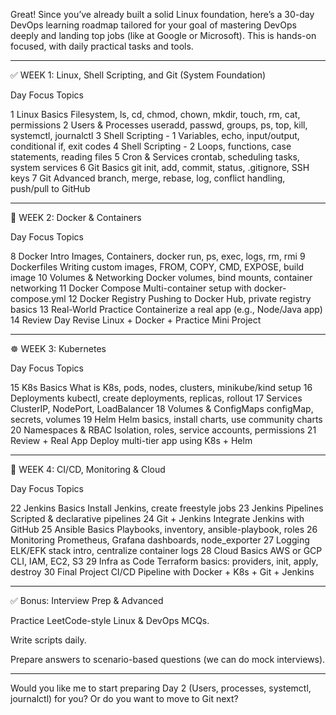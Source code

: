 Great! Since you’ve already built a solid Linux foundation, here’s a 30-day DevOps learning roadmap tailored for your goal of mastering DevOps deeply and landing top jobs (like at Google or Microsoft). This is hands-on focused, with daily practical tasks and tools.


---

✅ WEEK 1: Linux, Shell Scripting, and Git (System Foundation)

Day	Focus	Topics

1	Linux Basics	Filesystem, ls, cd, chmod, chown, mkdir, touch, rm, cat, permissions
2	Users & Processes	useradd, passwd, groups, ps, top, kill, systemctl, journalctl
3	Shell Scripting - 1	Variables, echo, input/output, conditional if, exit codes
4	Shell Scripting - 2	Loops, functions, case statements, reading files
5	Cron & Services	crontab, scheduling tasks, system services
6	Git Basics	git init, add, commit, status, .gitignore, SSH keys
7	Git Advanced	branch, merge, rebase, log, conflict handling, push/pull to GitHub



---

🐳 WEEK 2: Docker & Containers

Day	Focus	Topics

8	Docker Intro	Images, Containers, docker run, ps, exec, logs, rm, rmi
9	Dockerfiles	Writing custom images, FROM, COPY, CMD, EXPOSE, build image
10	Volumes & Networking	Docker volumes, bind mounts, container networking
11	Docker Compose	Multi-container setup with docker-compose.yml
12	Docker Registry	Pushing to Docker Hub, private registry basics
13	Real-World Practice	Containerize a real app (e.g., Node/Java app)
14	Review Day	Revise Linux + Docker + Practice Mini Project



---

☸️ WEEK 3: Kubernetes

Day	Focus	Topics

15	K8s Basics	What is K8s, pods, nodes, clusters, minikube/kind setup
16	Deployments	kubectl, create deployments, replicas, rollout
17	Services	ClusterIP, NodePort, LoadBalancer
18	Volumes & ConfigMaps	configMap, secrets, volumes
19	Helm	Helm basics, install charts, use community charts
20	Namespaces & RBAC	Isolation, roles, service accounts, permissions
21	Review + Real App	Deploy multi-tier app using K8s + Helm



---

🔧 WEEK 4: CI/CD, Monitoring & Cloud

Day	Focus	Topics

22	Jenkins Basics	Install Jenkins, create freestyle jobs
23	Jenkins Pipelines	Scripted & declarative pipelines
24	Git + Jenkins	Integrate Jenkins with GitHub
25	Ansible Basics	Playbooks, inventory, ansible-playbook, roles
26	Monitoring	Prometheus, Grafana dashboards, node_exporter
27	Logging	ELK/EFK stack intro, centralize container logs
28	Cloud Basics	AWS or GCP CLI, IAM, EC2, S3
29	Infra as Code	Terraform basics: providers, init, apply, destroy
30	Final Project	CI/CD Pipeline with Docker + K8s + Git + Jenkins



---

✅ Bonus: Interview Prep & Advanced

Practice LeetCode-style Linux & DevOps MCQs.

Write scripts daily.

Prepare answers to scenario-based questions (we can do mock interviews).



---

Would you like me to start preparing Day 2 (Users, processes, systemctl, journalctl) for you? Or do you want to move to Git next?
